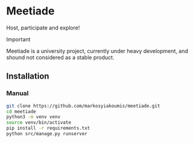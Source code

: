 # Meetiade
Host, participate and explore!

> [!IMPORTANT]
> Meetiade is a university project, currently under heavy development, and shound not considered as a stable product.

## Installation
### Manual
```bash
git clone https://github.com/markosyiakoumis/meetiade.git
cd meetiade
python3 -m venv venv
source venv/bin/activate
pip install -r requirements.txt
python src/manage.py runserver
```
